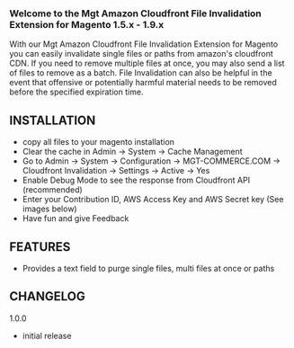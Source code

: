 ### Welcome to the Mgt Amazon Cloudfront File Invalidation Extension for Magento 1.5.x - 1.9.x

With our Mgt Amazon Cloudfront File Invalidation Extension for Magento you can easily invalidate single files 
or paths from amazon's cloudfront CDN.
If you need to remove multiple files at once, you may also send a list of files to remove as a batch.
File Invalidation can also be helpful in the event that offensive or potentially harmful material needs to be removed before the specified expiration time.

## INSTALLATION

* copy all files to your magento installation
* Clear the cache in Admin -> System -> Cache Management 
* Go to Admin -> System -> Configuration -> MGT-COMMERCE.COM -> Cloudfront Invalidation -> Settings -> Active -> Yes
* Enable Debug Mode to see the response from Cloudfront API (recommended)
* Enter your Contribution ID, AWS Access Key and AWS Secret key (See images below)
* Have fun and give Feedback

## FEATURES

* Provides a text field to purge single files, multi files at once or paths

## CHANGELOG

1.0.0

* initial release
